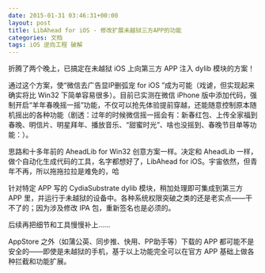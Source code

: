 ```yaml
---
date: 2015-01-31 03:46:31+00:00
layout: post
title: LibAhead for iOS - 修改扩展未越狱三方APP的功能
categories: 文档
tags: iOS 逆向工程 破解
---
```


折腾了两个晚上，已搞定在未越狱 iOS 上向第三方 APP 注入 dylib 模块的方案！

通过这个方案，使“微信去广告显IP删弧宠 for iOS ”成为可能（戏谑，但实现起来确实将比 Win32 下简单容易很多）。目前已实测在微信 iPhone 版中添加代码，强制开启“羊年春晚摇一摇”功能，不仅可以抢先体验提前穿越，还能随意控制原本随机摇出的各种功能（剧透：过年的时候微信摇一摇会有：新春红包、上传全家福到春晚、明信片、明星拜年、播放音乐、“甜蜜时光”、啥也没摇到、春晚节目单等功能：）。

思路和十多年前的 AheadLib for Win32 创意方案一样。决定和 AheadLib 一样，做个自动化生成代码的工具，名字都想好了，LibAhead for iOS。宇宙依然，但青年不再，所以拖拖拉拉是难免的，哈

针对特定 APP 写的 CydiaSubstrate dylib 模块，稍加处理即可集成到第三方 APP 里，并运行于未越狱的设备中。各种系统权限突破之类的还是老实点——干不了的；因为涉及修改 IPA 包，重新签名也是必须的。

后续再把细节和工具慢慢补上……

AppStore 之外（如蒲公英、同步推、快用、PP助手等）下载的 APP 都可能不是安全的——即使是未越狱的手机，基于以上功能完全可以在官方 APP 基础上做各种拦截和功能扩展。
